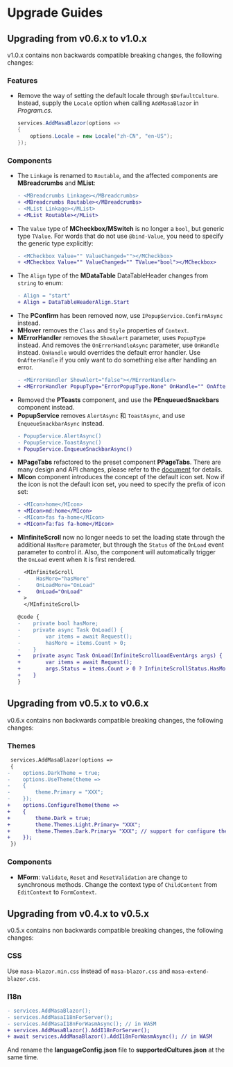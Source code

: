 # Upgrade Guides

## Upgrading from v0.6.x to v1.0.x

v1.0.x contains non backwards compatible breaking changes, the following changes:

### Features

- Remove the way of setting the default locale through `$DefaultCulture`. Instead, supply the `Locale` option when calling `AddMasaBlazor` in _Program.cs_.
  ```csharp
  services.AddMasaBlazor(options =>
  {
      options.Locale = new Locale("zh-CN", "en-US");
  });
  ```

### Components

- The `Linkage` is renamed to `Routable`, and the affected components are **MBreadcrumbs** and **MList**:
  ```diff
  - <MBreadcrumbs Linkage></MBreadcrumbs>
  + <MBreadcrumbs Routable></MBreadcrumbs>
  - <MList Linkage></MList>
  + <MList Routable></MList>
  ```
- The `Value` type of **MCheckbox/MSwitch** is no longer a `bool`, but generic type `TValue`. For words that do not use `@bind-Value`, you need to specify the generic type explicitly:
  ```diff
  - <MCheckbox Value="" ValueChanged=""></MCheckbox>
  + <MCheckbox Value="" ValueChanged="" TValue="bool"></MCheckbox>
  ```
- The `Align` type of the **MDataTable** DataTableHeader changes from `string` to enum:
  ```diff
  - Align = "start"
  + Align = DataTableHeaderAlign.Start
  ```
- The **PConfirm** has been removed now, use `IPopupService.ConfirmAsync` instead.
- **MHover** removes the `Class` and `Style` properties of `Context`.
- **MErrorHandler** removes the `ShowAlert` parameter, uses `PopupType` instead. And removes the `OnErrorHandleAsync` parameter, use `OnHandle` instead. `OnHandle` would overrides the default error handler. Use `OnAfterHandle` if you only want to do something else after handling an error.
  ```diff
  - <MErrorHandler ShowAlert="false"></MErrorHandler>
  + <MErrorHandler PopupType="ErrorPopupType.None" OnHandle="" OnAfterHandle=""></MErrorHandler>
  ```
- Removed the **PToasts** component, and use the **PEnqueuedSnackbars** component instead.
- **PopupService** removes `AlertAsync` 和 `ToastAsync`, and use `EnqueueSnackbarAsync` instead.
  ```diff
  - PopupService.AlertAsync()
  - PopupService.ToastAsync()
  + PopupService.EnqueueSnackbarAsync()
  ```
- **MPageTabs** refactored to the preset component **PPageTabs**. There are many design and API changes, please refer to the [document](/blazor/components/page-tabs) for details.
- **MIcon** component introduces the concept of the default icon set. Now if the icon is not the default icon set, you need to specify the prefix of icon set:
  ```diff
  - <MIcon>home</MIcon>
  + <MIcon>md:home</MIcon>
  - <MIcon>fas fa-home</MIcon>
  + <MIcon>fa:fas fa-home</MIcon>
  ```
- **MInfiniteScroll** now no longer needs to set the loading state through the additional `HasMore` parameter, but through the `Status` of the `OnLoad` event parameter to control it. Also, the component will automatically trigger the `OnLoad` event when it is first rendered.
  ```diff
    <MInfiniteScroll
  -     HasMore="hasMore"
  -     OnLoadMore="OnLoad"
  +     OnLoad="OnLoad"
    >
    </MInfiniteScroll>

  @code {
  -    private bool hasMore;
  -    private async Task OnLoad() {
  -        var items = await Request();
  -        hasMore = items.Count > 0;
  -    }
  +    private async Task OnLoad(InfiniteScrollLoadEventArgs args) {
  +        var items = await Request();
  +        args.Status = items.Count > 0 ? InfiniteScrollStatus.HasMore : InfiniteScrollStatus.NoMore;
  +    }
  }
  ```

## Upgrading from v0.5.x to v0.6.x

v0.6.x contains non backwards compatible breaking changes, the following changes:

### Themes

```diff
 services.AddMasaBlazor(options =>
 {
-    options.DarkTheme = true;
-    options.UseTheme(theme =>
-    {
-        theme.Primary = "XXX";
-    });
+    options.ConfigureTheme(theme =>
+    {
+        theme.Dark = true;
+        theme.Themes.Light.Primary= "XXX";
+        theme.Themes.Dark.Primary= "XXX"; // support for configure the preset of Dark theme
+    });
 })
```

### Components

- **MForm**: `Validate`, `Reset` and `ResetValidation` are change to synchronous methods. Change the context type of `ChildContent` from `EditContext` to `FormContext`.

## Upgrading from v0.4.x to v0.5.x

v0.5.x contains non backwards compatible breaking changes, the following changes:

### CSS

Use `masa-blazor.min.css` instead of `masa-blazor.css` and `masa-extend-blazor.css`.

### I18n

```diff
- services.AddMasaBlazor();
- services.AddMasaI18nForServer();
- services.AddMasaI18nForWasmAsync(); // in WASM
+ services.AddMasaBlazor().AddI18nForServer();
+ await services.AddMasaBlazor().AddI18nForWasmAsync(); // in WASM
```

And rename the **languageConfig.json** file to **supportedCultures.json** at the same time.
